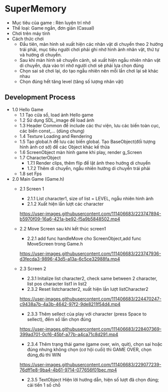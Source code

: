 # SuperMemory

* Mục tiêu của game : Rèn luyện trí nhớ 
* Thể loại: Game ngắn, đơn giản (Casual)
* Chơi trên máy tính
* Cách thức chơi
  - Đầu tiên, màn hình sẽ xuất hiện các nhân vật di chuyển theo 2 hướng trái phải, mục tiêu người chơi phải ghi nhớ hình ảnh nhân vật, thứ tự và hướng di chuyển.
  - Sau khi màn hình sẽ chuyển cảnh, sẽ xuất hiện ngẫu nhiên nhân vật di chuyển, dựa vào trí nhớ người chơi sẽ phải lựa chọn đúng  
  - Chọn sai sẽ chơi lại, do tạo ngẫu nhiên nên mỗi lần chơi lại sẽ khác nhau
  - Chọn đúng hết tăng level (tăng số lượng nhân vật)


## Development Process

* 1.0 Hello Game  
	- 1.1 Tạo cửa sổ, load ảnh Hello game 
	- 1.2 Sử dụng SDL_image để load ảnh
	- 1.3 Header Common để include các thư viện, lưu các biến toàn cục, các biến const,... (dùng chung)
	- 1.4 Texture Loading and Rendering
	- 1.5 Tạo global.h để lưu các biến global. Tạo BaseObject(đối tượng hình ảnh cơ sở) để các Object khác kế thừa
	- 1.6 ScreenObject màn hình game khi play, render g_Screen
	- 1.7 CharacterObject
		- 1.7.1 Render clips, thêm flip để lật ảnh theo hướng di chuyển
		- 1.7.2 Thêm di chuyển, ngẫu nhiên hướng di chuyển trái phải
	- 1.8 set Fps
* 2.0 Main Game (Game.h)
	- 2.1 Screen 1
		- 2.1.1 List character1, size of list = LEVEL, ngẫu nhiên hình ảnh
		- 2.1.2 Xuất hiện lần lượt các character 
		
		https://user-images.githubusercontent.com/111406683/223747894-b5970f09-16a6-421a-be92-f5a9b5848502.mp4
		
	- 2.2 Move Screen sau khi kết thúc screen1
		- 2.2.1 add func handleMove cho ScreenObject,add func MoveScreen trong Game.h
		
		https://user-images.githubusercontent.com/111406683/223747936-d3fecda3-9896-43d5-a13a-6c5ce32988fa.mp4
	
	- 2.3 Screen 2
		- 2.3.1 Initalize list character2, check same between 2 character, list pos character list1 in list2
		- 2.3.2 Reset listcharacter2, xuất hiện lần lượt listCharacter2
		
		https://user-images.githubusercontent.com/111406683/224470247-c9438a7b-4a3b-4642-97f2-9de8211f54d4.mp4

		- 2.3.3 Thêm sellect của play với character (press Space to sellect), đếm số lần chọn đúng

		https://user-images.githubusercontent.com/111406683/228407369-399ad701-0cf6-45bf-a77b-a4ca71c8d291.mp4

		- 2.3.4 Thêm trạng thái game (game over, win, quit), chọn sai hoặc đúng nhưng không chọn (cơ hội cuối) thì GAME OVER, chọn đúng,đủ thì WIN

		https://user-images.githubusercontent.com/111406683/229077239-76dff1e8-9ba4-4b61-9714-077656f01bec.mp4

		- 2.3.5 TextObject Hiện lời hướng dẫn, hiện số lượt đã chọn đúng; cải tiến 1 số chỗ